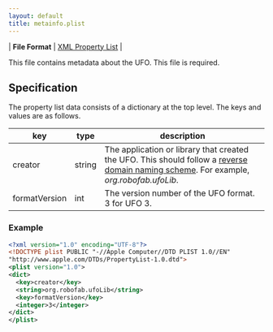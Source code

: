 ```yaml
---
layout: default
title: metainfo.plist
---
```


| **File Format** | [XML Property List](http://www.apple.com/DTDs/PropertyList-1.0.dtd) |

This file contains metadata about the UFO. This file is required.

## Specification

The property list data consists of a dictionary at the top level. The keys and values are as follows.

| key | type | description |
|--|--|--|
| creator | string | The application or library that created the UFO. This should follow a [reverse domain naming scheme]. For example, *org.robofab.ufoLib*. |
| formatVersion | int | The version number of the UFO format. 3 for UFO 3. |

### Example

```xml
<?xml version="1.0" encoding="UTF-8"?>
<!DOCTYPE plist PUBLIC "-//Apple Computer//DTD PLIST 1.0//EN"
"http://www.apple.com/DTDs/PropertyList-1.0.dtd">
<plist version="1.0">
<dict>
  <key>creator</key>
  <string>org.robofab.ufoLib</string>
  <key>formatVersion</key>
  <integer>3</integer>
</dict>
</plist>
```

  [XML Property List]: ../conventions#xml-property-lists
  [reverse domain naming scheme]: ../conventions#reverse-domain-naming-schemes
